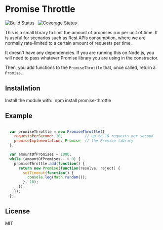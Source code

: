 Promise Throttle
==================

[![Build Status](https://travis-ci.org/JMPerez/promise-throttle.png)](https://travis-ci.org/JMPerez/promise-throttle/) &nbsp; [![Coverage Status](https://coveralls.io/repos/JMPerez/promise-throttle/badge.png?branch=master)](https://coveralls.io/r/JMPerez/promise-throttle?branch=master)

This is a small library to limit the amount of promises run per unit of time. It is useful for scenarios such as Rest APIs consumption, where we are normally rate-limited to a certain amount of requests per time.

It doesn't have any dependencies. If you are running this on Node.js, you will need to pass whatever Promise library you are using in the constructor.

Then, you add functions to the `PromiseThrottle` that, once called, return a `Promise`.

## Installation

Install the module with: `npm install promise-throttle

## Example

```javascript

  var promiseThrottle = new PromiseThrottle({
    requestsPerSecond: 10,          // up to 10 requests per second
    promiseImplementation: Promise  // the Promise library
  };

  var amountOfPromises = 1000;
  while (amountOfPromises-- > 0) {
    promiseThrottle.add(function() {
      return new Promise(function(resolve, reject) {
        setTimeout(function() {
          console.log(Math.random());
        }, 10);
      });
    });
  };

```

## License

MIT